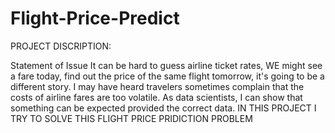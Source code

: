 # Flight-Price-Predict

PROJECT DISCRIPTION:

Statement of Issue 
It can be hard to guess airline ticket rates, WE might see a fare today, find out the price of the same flight tomorrow,
it's going to be a different story. I may have heard travelers sometimes complain that the costs of airline fares are too volatile.
As data scientists, I can show that something can be expected provided the correct data.
IN THIS PROJECT I TRY TO SOLVE THIS FLIGHT PRICE PRIDICTION PROBLEM
